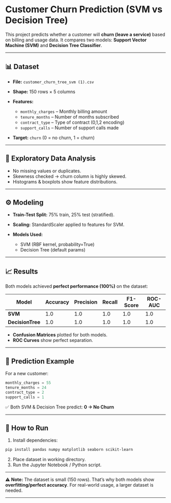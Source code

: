 # Customer Churn Prediction (SVM vs Decision Tree)


This project predicts whether a customer will **churn (leave a service)** based on billing and usage data.
It compares two models: **Support Vector Machine (SVM)** and **Decision Tree Classifier**.

---

## 📊 Dataset

* **File:** `customer_churn_tree_svm (1).csv`
* **Shape:** 150 rows × 5 columns
* **Features:**

  * `monthly_charges` – Monthly billing amount
  * `tenure_months` – Number of months subscribed
  * `contract_type` – Type of contract (0,1,2 encoding)
  * `support_calls` – Number of support calls made
* **Target:** `churn` (0 = no churn, 1 = churn)

---

## 🔎 Exploratory Data Analysis

* No missing values or duplicates.
* Skewness checked → churn column is highly skewed.
* Histograms & boxplots show feature distributions.

---

## ⚙️ Modeling

* **Train-Test Split:** 75% train, 25% test (stratified).
* **Scaling:** StandardScaler applied to features for SVM.
* **Models Used:**

  * SVM (RBF kernel, probability=True)
  * Decision Tree (default params)

---

## 📈 Results

Both models achieved **perfect performance (100%)** on the dataset:

| Model            | Accuracy | Precision | Recall | F1-Score | ROC-AUC |
| ---------------- | -------- | --------- | ------ | -------- | ------- |
| **SVM**          | 1.0      | 1.0       | 1.0    | 1.0      | 1.0     |
| **DecisionTree** | 1.0      | 1.0       | 1.0    | 1.0      | 1.0     |

* **Confusion Matrices** plotted for both models.
* **ROC Curves** show perfect separation.

---

## 🔮 Prediction Example

For a new customer:

```python
monthly_charges = 55
tenure_months = 24
contract_type = 2
support_calls = 1
```

✅ Both SVM & Decision Tree predict: **0 → No Churn**

---

## 🚀 How to Run

1. Install dependencies:

```bash
pip install pandas numpy matplotlib seaborn scikit-learn
```

2. Place dataset in working directory.
3. Run the Jupyter Notebook / Python script.

---

⚠️ **Note:** The dataset is small (150 rows).
That’s why both models show **overfitting/perfect accuracy**.
For real-world usage, a larger dataset is needed.

---
